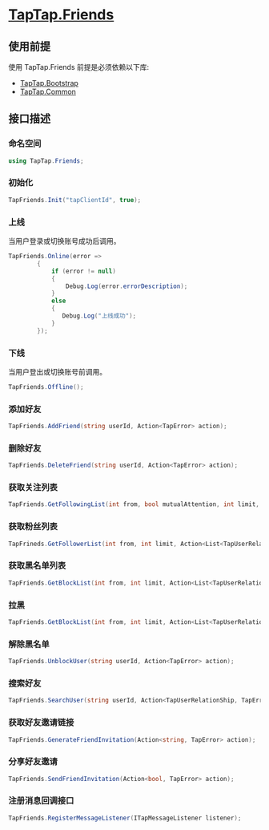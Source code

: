 # [TapTap.Friends](./Documentation/README.md)

## 使用前提

使用 TapTap.Friends 前提是必须依赖以下库:
* [TapTap.Bootstrap](https://github.com/TapTap/TapBootstrap-Unity.git)
* [TapTap.Common](https://github.com/TapTap/TapCommon-Unity.git)

## 接口描述

### 命名空间
```c#
using TapTap.Friends;
```
### 初始化
```cs
TapFriends.Init("tapClientId", true);
```
### 上线
当用户登录或切换账号成功后调用。

```cs
TapFriends.Online(error =>
        {
            if (error != null)
            {
                Debug.Log(error.errorDescription);
            }
            else
            {
               Debug.Log("上线成功");
            }
        });
```
### 下线
当用户登出或切换账号前调用。

```cs
TapFriends.Offline();

```
### 添加好友

```c#
TapFriends.AddFriend(string userId, Action<TapError> action);
```

### 删除好友
```c#
TapFriends.DeleteFriend(string userId, Action<TapError> action);
```

### 获取关注列表
```c#
TapFriends.GetFollowingList(int from, bool mutualAttention, int limit, Action<List<TapUserRelationShip>, TapError> action);
```

### 获取粉丝列表
```c#
TapFrineds.GetFollowerList(int from, int limit, Action<List<TapUserRelationShip>, TapError> action);
```

### 获取黑名单列表
```c#
TapFriends.GetBlockList(int from, int limit, Action<List<TapUserRelationShip>, TapError> action);
```

### 拉黑
```c#
TapFriends.GetBlockList(int from, int limit, Action<List<TapUserRelationShip>, TapError> action);
```

### 解除黑名单
```c#
TapFriends.UnblockUser(string userId, Action<TapError> action);
```

### 搜索好友
```c#
TapFriends.SearchUser(string userId, Action<TapUserRelationShip, TapError> action);
```
### 获取好友邀请链接
```c#
TapFriends.GenerateFriendInvitation(Action<string, TapError> action);
```
### 分享好友邀请
```c#
TapFriends.SendFriendInvitation(Action<bool, TapError> action);
```
### 注册消息回调接口
```c#
TapFriends.RegisterMessageListener(ITapMessageListener listener);
```


